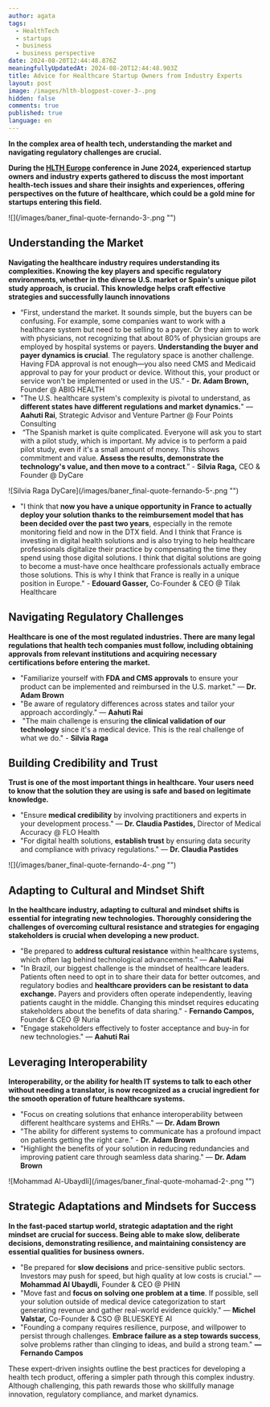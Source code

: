 ```yaml
---
author: agata
tags:
  - HealthTech
  - startups
  - business
  - business perspective
date: 2024-08-20T12:44:48.876Z
meaningfullyUpdatedAt: 2024-08-20T12:44:48.903Z
title: Advice for Healthcare Startup Owners from Industry Experts
layout: post
image: /images/hlth-blogpost-cover-3-.png
hidden: false
comments: true
published: true
language: en
---
```

**In the complex area of health tech, understanding the market and navigating regulatory challenges are crucial.** 

**During the [HLTH Europe](https://europe.hlth.com/) conference in June 2024, experienced startup owners and industry experts gathered to discuss the most important health-tech issues and share their insights and experiences, offering perspectives on the future of healthcare, which could be a gold mine for startups entering this field.**

<div className="image">![](/images/baner_final-quote-fernando-3-.png "")</div>

## Understanding the Market

**Navigating the healthcare industry requires understanding its complexities. Knowing the key players and specific regulatory environments, whether in the diverse U.S. market or Spain's unique pilot study approach, is crucial. This knowledge helps craft effective strategies and successfully launch innovations**

* “First, understand the market. It sounds simple, but the buyers can be confusing. For example, some companies want to work with a healthcare system but need to be selling to a payer. Or they aim to work with physicians, not recognizing that about 80% of physician groups are employed by hospital systems or payers. **Understanding the buyer and payer dynamics is crucial**. The regulatory space is another challenge. Having FDA approval is not enough—you also need CMS and Medicaid approval to pay for your product or device. Without this, your product or service won't be implemented or used in the US.” - **Dr. Adam Brown,** Founder @ ABIG HEALTH
* "The U.S. healthcare system's complexity is pivotal to understand, as **different states have different regulations and market dynamics.**" — **Aahuti Rai**, Strategic Advisor and Venture Partner @ Four Points Consulting
*  “The Spanish market is quite complicated. Everyone will ask you to start with a pilot study, which is important. My advice is to perform a paid pilot study, even if it's a small amount of money. This shows commitment and value. **Assess the results, demonstrate the technology's value, and then move to a contract**.” - **Silvia Raga,** CEO & Founder @ DyCare

<div className="image">![Silvia Raga DyCare](/images/baner_final-quote-fernando-5-.png "")</div>

* "I think that **now you have a unique opportunity in France to actually deploy your solution thanks to the reimbursement model that has been decided over the past two years**, especially in the remote monitoring field and now in the DTX field. And I think that France is investing in digital health solutions and is also trying to help healthcare professionals digitalize their practice by compensating the time they spend using those digital solutions. I think that digital solutions are going to become a must-have once healthcare professionals actually embrace those solutions. This is why I think that France is really in a unique position in Europe." - **Edouard Gasser,** Co-Founder & CEO @ Tilak Healthcare

## Navigating Regulatory Challenges

**Healthcare is one of the most regulated industries. There are many legal regulations that health tech companies must follow, including obtaining approvals from relevant institutions and acquiring necessary certifications before entering the market.**



* "Familiarize yourself with **FDA and CMS approvals** to ensure your product can be implemented and reimbursed in the U.S. market." — **Dr. Adam Brown**
* "Be aware of regulatory differences across states and tailor your approach accordingly." — **Aahuti Rai**
*  "The main challenge is ensuring **the clinical validation of our technology** since it's a medical device. This is the real challenge of what we do." - **Silvia Raga**

## Building Credibility and Trust

**Trust is one of the most important things in healthcare. Your users need to know that the solution they are using is safe and based on legitimate knowledge.**



* "Ensure **medical credibility** by involving practitioners and experts in your development process." — **Dr. Claudia Pastides,** Director of Medical Accuracy @ FLO Health 
* "For digital health solutions, **establish trust** by ensuring data security and compliance with privacy regulations." — **Dr. Claudia Pastides**

<div className="image">![](/images/baner_final-quote-fernando-4-.png "")</div>

## Adapting to Cultural and Mindset Shift

**In the healthcare industry, adapting to cultural and mindset shifts is essential for integrating new technologies. Thoroughly considering the challenges of overcoming cultural resistance and strategies for engaging stakeholders is crucial when developing a new product.**

* "Be prepared to **address cultural resistance** within healthcare systems, which often lag behind technological advancements." — **Aahuti Rai**
* "In Brazil, our biggest challenge is the mindset of healthcare leaders. Patients often need to opt in to share their data for better outcomes, and regulatory bodies and **healthcare providers can be resistant to data exchange.** Payers and providers often operate independently, leaving patients caught in the middle. Changing this mindset requires educating stakeholders about the benefits of data sharing." - **Fernando Campos,** Founder & CEO @ Nuria
* "Engage stakeholders effectively to foster acceptance and buy-in for new technologies." — **Aahuti Rai**

## Leveraging Interoperability

**Interoperability, or the ability for health IT systems to talk to each other without needing a translator, is now recognized as a crucial ingredient for the smooth operation of future healthcare systems.**

* "Focus on creating solutions that enhance interoperability between different healthcare systems and EHRs." — **Dr. Adam Brown**
* "The ability for different systems to communicate has a profound impact on patients getting the right care." - **Dr. Adam Brown**
* "Highlight the benefits of your solution in reducing redundancies and improving patient care through seamless data sharing." — **Dr. Adam Brown**

<div className="image">![Mohammad Al-Ubaydli](/images/baner_final-quote-mohamad-2-.png "")</div>

## Strategic Adaptations and Mindsets for Success

**In the fast-paced startup world, strategic adaptation and the right mindset are crucial for success. Being able to make slow, deliberate decisions, demonstrating resilience, and maintaining consistency are essential qualities for business owners.**





* "Be prepared for **slow decisions** and price-sensitive public sectors. Investors may push for speed, but high quality at low costs is crucial." — **Mohammad Al Ubaydli,** Founder & CEO @ PHIN
* "Move fast and **focus on solving one problem at a time**. If possible, sell your solution outside of medical device categorization to start generating revenue and gather real-world evidence quickly." — **Michel Valstar,** Co-Founder & CSO @ BLUESKEYE AI
* "Founding a company requires resilience, purpose, and willpower to persist through challenges. **Embrace failure as a step towards success**, solve problems rather than clinging to ideas, and build a strong team." **— Fernando Campos**



These expert-driven insights outline the best practices for developing a health tech product, offering a simpler path through this complex industry. Although challenging, this path rewards those who skillfully manage innovation, regulatory compliance, and market dynamics.